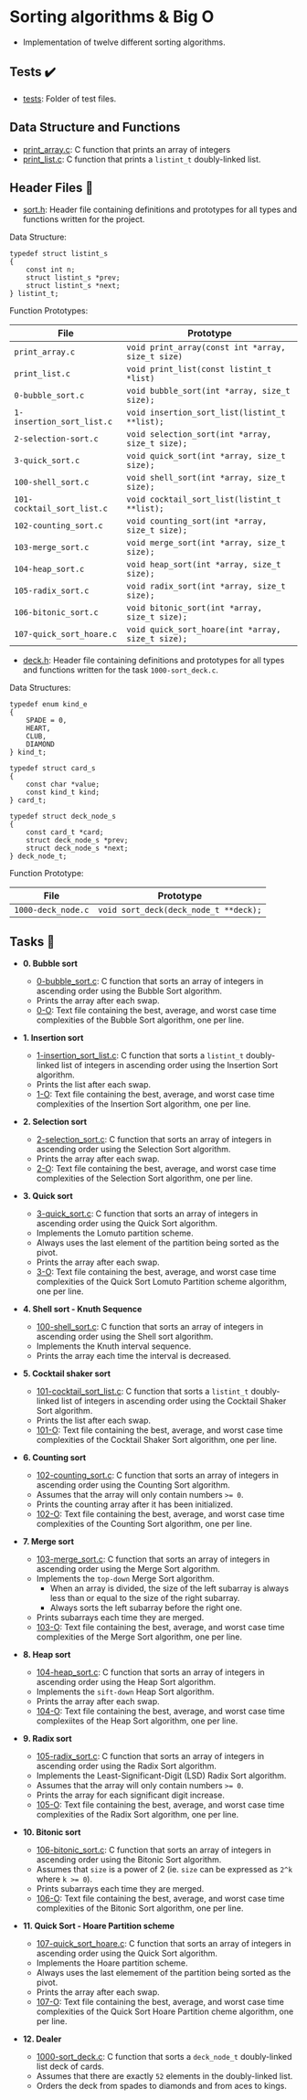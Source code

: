 # Sorting algorithms & Big O

- Implementation of twelve different sorting algorithms.

## Tests :heavy_check_mark:

* [tests](./tests): Folder of test files. 

## Data Structure and Functions 

* [print_array.c](./print_array.c): C function that prints an array of integers
* [print_list.c](./print_list.c): C function that prints a `listint_t`
doubly-linked list. 

## Header Files :file_folder:

* [sort.h](./sort.h): Header file containing definitions and prototypes for
all types and functions written for the project.

Data Structure:
```
typedef struct listint_s
{
	const int n;
	struct listint_s *prev;
	struct listint_s *next;
} listint_t;
```

Function Prototypes:

| File                       | Prototype                                         |
| -------------------------- | ------------------------------------------------- |
| `print_array.c`            | `void print_array(const int *array, size_t size)` |
| `print_list.c`             | `void print_list(const listint_t *list)`          |
| `0-bubble_sort.c`          | `void bubble_sort(int *array, size_t size);`      |
| `1-insertion_sort_list.c`  | `void insertion_sort_list(listint_t **list);`     |
| `2-selection-sort.c`       | `void selection_sort(int *array, size_t size);`   |
| `3-quick_sort.c`           | `void quick_sort(int *array, size_t size);`       |
| `100-shell_sort.c`         | `void shell_sort(int *array, size_t size);`       |
| `101-cocktail_sort_list.c` | `void cocktail_sort_list(listint_t **list);`      |
| `102-counting_sort.c`      | `void counting_sort(int *array, size_t size);`    |
| `103-merge_sort.c`         | `void merge_sort(int *array, size_t size);`       |
| `104-heap_sort.c`          | `void heap_sort(int *array, size_t size);`        |
| `105-radix_sort.c`         | `void radix_sort(int *array, size_t size);`       |
| `106-bitonic_sort.c`       | `void bitonic_sort(int *array, size_t size);`     |
| `107-quick_sort_hoare.c`   | `void quick_sort_hoare(int *array, size_t size);` |

* [deck.h](./deck.h): Header file containing definitions and prototypes for all types
and functions written for the task `1000-sort_deck.c`.

Data Structures:
```
typedef enum kind_e
{
	SPADE = 0,
	HEART,
	CLUB,
	DIAMOND
} kind_t;

typedef struct card_s
{
	const char *value;
	const kind_t kind;
} card_t;

typedef struct deck_node_s
{
	const card_t *card;
	struct deck_node_s *prev;
	struct deck_node_s *next;
} deck_node_t;
```

Function Prototype:

| File               | Prototype                             |
| ------------------ | ------------------------------------- |
| `1000-deck_node.c` | `void sort_deck(deck_node_t **deck);` |

## Tasks :page_with_curl:

* **0. Bubble sort**
  * [0-bubble_sort.c](./0-bubble_sort.c): C function that sorts an array of integers
  in ascending order using the Bubble Sort algorithm.
  * Prints the array after each swap.
  * [0-O](./0-O): Text file containing the best, average, and worst case time
  complexities of the Bubble Sort algorithm, one per line.

* **1. Insertion sort**
  * [1-insertion_sort_list.c](./1-insertion_sort_list.c): C function that sorts a
  `listint_t` doubly-linked list of integers in ascending order using the
  Insertion Sort algorithm.
  * Prints the list after each swap.
  * [1-O](./1-O): Text file containing the best, average, and worst case time
  complexities of the Insertion Sort algorithm, one per line.

* **2. Selection sort**
  * [2-selection_sort.c](./2-selection_sort.c): C function that sorts an array of
  integers in ascending order using the Selection Sort algorithm.
  * Prints the array after each swap.
  * [2-O](./2-O): Text file containing the best, average, and worst case time
  complexities of the Selection Sort algorithm, one per line.

* **3. Quick sort**
  * [3-quick_sort.c](./3-quick_sort.c): C function that sorts an array of
  integers in ascending order using the Quick Sort algorithm.
  * Implements the Lomuto partition scheme.
  * Always uses the last element of the partition being sorted as the pivot.
  * Prints the array after each swap.
  * [3-O](./3-O): Text file containing the best, average, and worst case time
  complexities of the Quick Sort Lomuto Partition scheme algorithm, one per line.

* **4. Shell sort - Knuth Sequence**
  * [100-shell_sort.c](./100-shell_sort.c): C function that sorts an array of
  integers in ascending order using the Shell sort algorithm.
  * Implements the Knuth interval sequence.
  * Prints the array each time the interval is decreased.

* **5. Cocktail shaker sort**
  * [101-cocktail_sort_list.c](./101-cocktail_sort_list.c): C function that sorts
  a `listint_t` doubly-linked list of integers in ascending order using the Cocktail Shaker
  Sort algorithm.
  * Prints the list after each swap.
  * [101-O](./101-O): Text file containing the best, average, and worst case time
  complexities of the Cocktail Shaker Sort algorithm, one per line.

* **6. Counting sort**
  * [102-counting_sort.c](./102-counting_sort.c): C function that sorts an array
  of integers in ascending order using the Counting Sort algorithm.
  * Assumes that the array will only contain numbers `>= 0`.
  * Prints the counting array after it has been initialized.
  * [102-O](./102-O): Text file containing the best, average, and worst case time
  complexities of the Counting Sort algorithm, one per line.

* **7. Merge sort**
  * [103-merge_sort.c](./103-merge_sort.c): C function that sorts an array of integers in
  ascending order using the Merge Sort algorithm.
  * Implements the `top-down` Merge Sort algorithm.
    * When an array is divided, the size of the left subarray is always less than
    or equal to the size of the right subarray.
    * Always sorts the left subarray before the right one.
  * Prints subarrays each time they are merged.
  * [103-O](./103-O): Text file containing the best, average, and worst case time
  complexities of the Merge Sort algorithm, one per line.

* **8. Heap sort**
  * [104-heap_sort.c](./104-heap_sort.c): C function that sorts an array of integers
  in ascending order using the Heap Sort algorithm.
  * Implements the `sift-down` Heap Sort algorithm.
  * Prints the array after each swap.
  * [104-O](./104-O): Text file containing the best, average, and worst case time
  complexiites of the Heap Sort algorithm, one per line.

* **9. Radix sort**
  * [105-radix_sort.c](./105-radix_sort.c): C function that sorts an array of
  integers in ascending order using the Radix Sort algorithm.
  * Implements the Least-Significant-Digit (LSD) Radix Sort algorithm.
  * Assumes that the array will only contain numbers `>= 0`.
  * Prints the array for each significant digit increase.
  * [105-O](./105-O): Text file containing the best, average, and worst case time
  complexities of the Radix Sort algorithm, one per line.

* **10. Bitonic sort**
  * [106-bitonic_sort.c](./106-bitonic_sort.c): C function that sorts an array of integers
  in ascending order using the Bitonic Sort algorithm.
  * Assumes that `size` is a power of 2 (ie. `size` can be expressed as `2^k`
  where `k >= 0`).
  * Prints subarrays each time they are merged.
  * [106-O](./106-O): Text file containing the best, average, and worst case time
  complexities of the Bitonic Sort algorithm, one per line.

* **11. Quick Sort - Hoare Partition scheme**
  * [107-quick_sort_hoare.c](./107-quick_sort_hoare.c): C function that sorts an array
  of integers in ascending order using the Quick Sort algorithm.
  * Implements the Hoare partition scheme.
  * Always uses the last elemement of the partition being sorted as the pivot.
  * Prints the array after each swap.
  * [107-O](./107-O): Text file containing the best, average, and worst case time
  complexities of the Quick Sort Hoare Partition cheme algorithm, one per line.

* **12. Dealer**
  * [1000-sort_deck.c](./1000-sort_deck.c): C function that sorts a `deck_node_t`
  doubly-linked list deck of cards.
  * Assumes that there are exactly `52` elements in the doubly-linked list.
  * Orders the deck from spades to diamonds and from aces to kings.